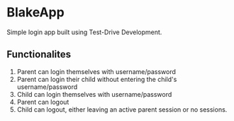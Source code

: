 # BlakeApp

Simple login app built using Test-Drive Development.

## Functionalites
1. Parent can login themselves with username/password
2. Parent can login their child without entering the child's username/password
3. Child can login themselves with username/password
4. Parent can logout
5. Child can logout, either leaving an active parent session or no sessions.
